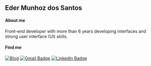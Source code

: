 ## Eder Munhoz dos Santos

#### About me

Front-end developer with more than 6 years developing interfaces and strong user interface (UI) skills.

#### Find me

[![Blog](https://img.shields.io/badge/blog-https%3A%2F%2Federmunhozsantos.com%2F-orange)](mailto:edermunhozsantos@gmail.com)
[![Gmail Badge](https://img.shields.io/badge/-edermunhozsantos@gmail.com-c14438?style=flat-square&logo=Gmail&logoColor=white&link=mailto:edermunhozsantos@gmail.com)](mailto:edermunhozsantos@gmail.com)
[![Linkedin Badge](https://img.shields.io/badge/-LinkedIn-blue?style=flat-square&logo=Linkedin&logoColor=white&link=eder-munhoz-dos-santos-52965b66)](eder-munhoz-dos-santos-52965b66)
